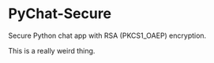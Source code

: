 # PyChat-Secure
Secure Python chat app with RSA (PKCS1_OAEP) encryption.

This is a really weird thing.
